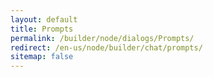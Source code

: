 ```yaml
---
layout: default
title: Prompts
permalink: /builder/node/dialogs/Prompts/
redirect: /en-us/node/builder/chat/prompts/
sitemap: false
---
```

